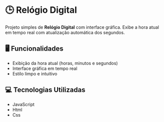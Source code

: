 # 🕒 Relógio Digital

Projeto simples de **Relógio Digital** com interface gráfica. Exibe a hora atual em tempo real com atualização automática dos segundos.

## 🖥️ Funcionalidades

- Exibição da hora atual (horas, minutos e segundos)
- Interface gráfica em tempo real
- Estilo limpo e intuitivo

## 💻 Tecnologias Utilizadas

- JavaScript
- Html
- Css
